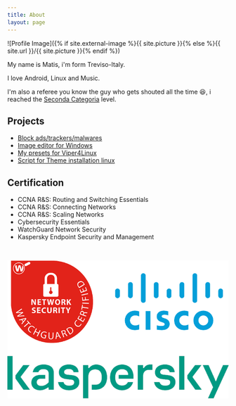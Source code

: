 ```yaml
---
title: About
layout: page
---
```

![Profile Image]({% if site.external-image %}{{ site.picture }}{% else %}{{ site.url }}/{{ site.picture }}{% endif %})

<p>My name is Matis, i'm form Treviso-Italy.</p>
<p>I love Android, Linux and Music.</p>
<p>I'm also a referee you know the guy who gets shouted all the time 😆, 
i reached the <a href="https://en.wikipedia.org/wiki/Seconda_Categoria">Seconda Categoria</a> level.</p>


<h2>Projects</h2>
<ul>
	<li><a href="https://github.com/Rush-er/SickAdsNew">Block ads/trackers/malwares</a></li>
	<li><a href="https://github.com/Rush-er/PhotoS">Image editor for Windows</a></li>
	<li><a href="https://github.com/Rush-er/Viper4Linux-Configs">My presets for Viper4Linux</a></li>
	<li><a href="https://github.com/Rush-er/themeInstaller">Script for Theme installation linux</a></li>
</ul>


<h2>Certification</h2>
<ul class="skill-list">
	<li>CCNA R&S: Routing and Switching Essentials</li>
	<li>CCNA R&S: Connecting Networks</li>
	<li>CCNA R&S: Scaling Networks</li>
	<li>Cybersecurity Essentials</li>
	<li>WatchGuard Network Security</li>
	<li>Kaspersky Endpoint Security and Management</li>
</ul>

&nbsp;
&nbsp;

![](assets/images/cert.png)


